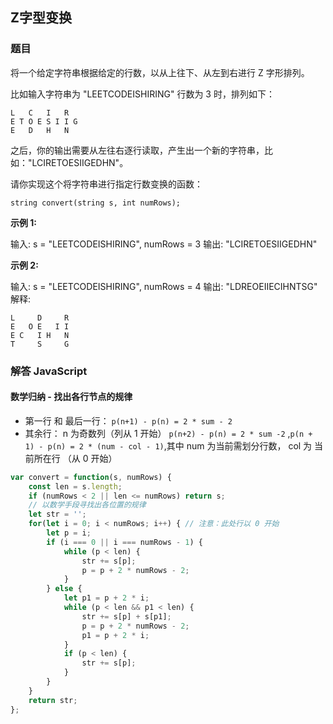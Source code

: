 ## Z字型变换

### 题目

将一个给定字符串根据给定的行数，以从上往下、从左到右进行 Z 字形排列。

比如输入字符串为 "LEETCODEISHIRING" 行数为 3 时，排列如下：
```
L   C   I   R
E T O E S I I G
E   D   H   N
```
之后，你的输出需要从左往右逐行读取，产生出一个新的字符串，比如："LCIRETOESIIGEDHN"。

请你实现这个将字符串进行指定行数变换的函数：

`string convert(string s, int numRows);`

**示例 1:**

输入: s = "LEETCODEISHIRING", numRows = 3
输出: "LCIRETOESIIGEDHN"

**示例 2:**

输入: s = "LEETCODEISHIRING", numRows = 4
输出: "LDREOEIIECIHNTSG"
解释:
```
L     D     R
E   O E   I I
E C   I H   N
T     S     G
```

### 解答 JavaScript

#### 数学归纳 - 找出各行节点的规律

- 第一行 和 最后一行： `p(n+1) - p(n) = 2 * sum - 2`
- 其余行： n 为奇数列（列从 1 开始） `p(n+2) - p(n) = 2 * sum -2` ,`p(n + 1) - p(n) = 2 * (num - col - 1)`,其中 num 为当前需划分行数， col 为 当前所在行 （从 0 开始）

```javascript
var convert = function(s, numRows) {
    const len = s.length;
	if (numRows < 2 || len <= numRows) return s;
    // 以数学手段寻找出各位置的规律
    let str = '';
    for(let i = 0; i < numRows; i++) { // 注意：此处行以 0 开始
        let p = i;
        if (i === 0 || i === numRows - 1) {
            while (p < len) {
                str += s[p];
                p = p + 2 * numRows - 2;
            }
        } else {
            let p1 = p + 2 * i;
            while (p < len && p1 < len) {
                str += s[p] + s[p1];
                p = p + 2 * numRows - 2;
                p1 = p + 2 * i;
            }
            if (p < len) {
                str += s[p];
            }
        }
    }
    return str;
};
```